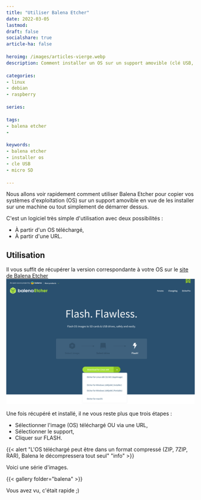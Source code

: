 ```yaml
---
title: "Utiliser Balena Etcher"
date: 2022-03-05
lastmod: 
draft: false
socialshare: true
article-ha: false

heroimg: /images/articles-vierge.webp
description: Comment installer un OS sur un support amovible (clé USB, carte Micro SD, etc) avec Balena Etcher.

categories:
- linux
- debian
- raspberry

series:
  
tags:
- balena etcher
- 

keywords:
- balena etcher
- installer os
- cle USB
- micro SD

---
```


Nous allons voir rapidement comment utiliser Balena Etcher pour copier vos systèmes d'exploitation (OS) sur un support amovible en vue de les installer sur une machine ou tout simplement de démarrer dessus.

C'est un logiciel très simple d'utilisation avec deux possibilités :
* À partir d'un OS téléchargé,
* À partir d'une URL.

## Utilisation

Il vous suffit de récupérer la version correspondante à votre OS sur le [site de Balena Etcher](https://www.balena.io/etcher/)
![Page de téléchargement de Balena Etcher](img/balena_etcher_download.png)

Une fois récupéré et installé, il ne vous reste plus que trois étapes :
* Sélectionner l'image (OS) téléchargé OU via une URL,
* Sélectionner le support,
* Cliquer sur FLASH.

{{< alert "L'OS téléchargé peut être dans un format compressé (ZIP, 7ZIP, RAR), Balena le décompressera tout seul" "info" >}}

Voici une série d'images.

{{< gallery folder="balena" >}}

Vous avez vu, c'était rapide ;)